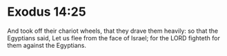 # Exodus 14:25

And took off their chariot wheels, that they drave them heavily: so that the Egyptians said, Let us flee from the face of Israel; for the LORD fighteth for them against the Egyptians.